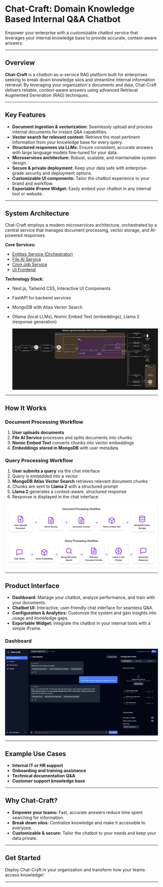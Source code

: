# Chat-Craft: Domain Knowledge Based Internal Q&A Chatbot

Empower your enterprise with a customizable chatbot service that leverages your internal knowledge base to provide accurate, context-aware answers.

---

## Overview

**Chat-Craft** is a chatbot-as-a-service RAG platform built for enterprises seeking to break down knowledge silos and streamline internal information retrieval. By leveraging your organization's documents and data, Chat-Craft delivers reliable, context-aware answers using advanced Retrieval Augmented Generation (RAG) techniques.

---

## Key Features

- **Document ingestion & vectorization:** Seamlessly upload and process internal documents for instant Q&A capabilities.
- **Vector search for relevant context:** Retrieve the most pertinent information from your knowledge base for every query.
- **Structured responses via LLMs:** Ensure consistent, accurate answers with large language models fine-tuned for your data.
- **Microservices architecture:** Robust, scalable, and maintainable system design.
- **Secure & private deployment:** Keep your data safe with enterprise-grade security and deployment options.
- **Customizable UI components:** Tailor the chatbot experience to your brand and workflow.
- **Exportable iFrame Widget:** Easily embed your chatbot in any internal tool or website.

---

## System Architecture

Chat-Craft employs a modern microservices architecture, orchestrated by a central service that manages document processing, vector storage, and AI-powered responses.

**Core Services:**
- [Entities Service (Orchestrator)](https://github.com/Chat-craft/entities)
- [File AI Service](https://github.com/Chat-craft/file-ai)
- [Cron Job Service](https://github.com/Chat-craft/Cron-job)
- [UI Frontend](https://github.com/Chat-craft/ui)

**Technology Stack:**
- Next.js, Tailwind CSS, Interactive UI Components
- FastAPI for backend services
- MongoDB with Atlas Vector Search
- Ollama (local LLMs), Nomic Embed Text (embeddings), Llama 2 (response generation)

  <img src = "https://github.com/Chat-craft/.github/blob/main/system-architecture-diagram.svg" />

---

## How It Works

### Document Processing Workflow

1. **User uploads documents**
2. **File AI Service** processes and splits documents into chunks
3. **Nomic Embed Text** converts chunks into vector embeddings
4. **Embeddings stored in MongoDB** with user metadata

### Query Processing Workflow

1. **User submits a query** via the chat interface
2. Query is embedded into a vector
3. **MongoDB Atlas Vector Search** retrieves relevant document chunks
4. Chunks are sent to **Llama 2** with a structured prompt
5. **Llama 2** generates a context-aware, structured response
6. Response is displayed in the chat interface

 <img src = "https://github.com/Chat-craft/.github/blob/main/workflow.png" />

 ---


## Product Interface

- **Dashboard:** Manage your chatbot, analyze performance, and train with your documents.
- **Chatbot UI:** Interactive, user-friendly chat interface for seamless Q&A.
- **Configuration & Analytics:** Customize the system and gain insights into usage and knowledge gaps.
- **Exportable Widget:** Integrate the chatbot in your internal tools with a simple iFrame.


### Dashboard 
<img src = "https://github.com/Chat-craft/.github/blob/main/file-upload-view-dashboard.png"/>

---

## Example Use Cases

- **Internal IT or HR support**
- **Onboarding and training assistance**
- **Technical documentation Q&A**
- **Customer support knowledge base**

---


## Why Chat-Craft?

- **Empower your teams:** Fast, accurate answers reduce time spent searching for information.
- **Break down silos:** Centralize knowledge and make it accessible to everyone.
- **Customizable & secure:** Tailor the chatbot to your needs and keep your data private.

---

## Get Started

Deploy Chat-Craft in your organization and transform how your teams access knowledge!

---
